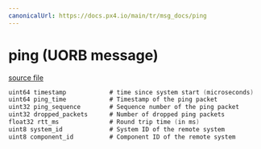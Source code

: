 ```yaml
---
canonicalUrl: https://docs.px4.io/main/tr/msg_docs/ping
---
```


# ping (UORB message)



[source file](https://github.com/PX4/PX4-Autopilot/blob/release/1.13/msg/ping.msg)

```c
uint64 timestamp            # time since system start (microseconds)
uint64 ping_time            # Timestamp of the ping packet
uint32 ping_sequence        # Sequence number of the ping packet
uint32 dropped_packets      # Number of dropped ping packets
float32 rtt_ms              # Round trip time (in ms)
uint8 system_id             # System ID of the remote system
uint8 component_id          # Component ID of the remote system

```
